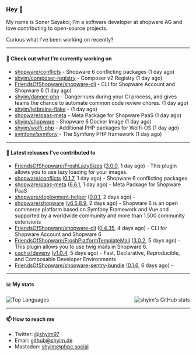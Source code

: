 ### Hey 👋

My name is Soner Sayakci, I'm a software developer at shopware AG and love contributing to open-source projects.

Curious what I've been working on recently?

---

#### 👷 Check out what I'm currently working on

- [shopware/conflicts](https://github.com/shopware/conflicts) - Shopware 6 conflicting packages (1 day ago)
- [shyim/composer-registry](https://github.com/shyim/composer-registry) - Composer v2 Registry (1 day ago)
- [FriendsOfShopware/shopware-cli](https://github.com/FriendsOfShopware/shopware-cli) - CLI for Shopware Account and Shopware 6 (1 day ago)
- [shyim/danger-php](https://github.com/shyim/danger-php) - Danger runs during your CI process, and gives teams the chance to automate common code review chores. (1 day ago)
- [shyim/jetbrains-flake](https://github.com/shyim/jetbrains-flake) -  (1 day ago)
- [shopware/paas-meta](https://github.com/shopware/paas-meta) - Meta Package for Shopware PaaS (1 day ago)
- [shyim/shopware](https://github.com/shyim/shopware) - Shopware 6 Docker Image (1 day ago)
- [shyim/wolfi-php](https://github.com/shyim/wolfi-php) - Additional PHP packages for Wolfi-OS (1 day ago)
- [symfony/symfony](https://github.com/symfony/symfony) - The Symfony PHP framework (1 day ago)

---

#### 🔭 Latest releases I've contributed to

- [FriendsOfShopware/FroshLazySizes](https://github.com/FriendsOfShopware/FroshLazySizes) ([3.0.0](https://github.com/FriendsOfShopware/FroshLazySizes/releases/tag/3.0.0), 1 day ago) - This plugin allows you to use lazy loading for your images.
- [shopware/conflicts](https://github.com/shopware/conflicts) ([0.1.7](https://github.com/shopware/conflicts/releases/tag/0.1.7), 1 day ago) - Shopware 6 conflicting packages
- [shopware/paas-meta](https://github.com/shopware/paas-meta) ([6.6.1](https://github.com/shopware/paas-meta/releases/tag/6.6.1), 1 day ago) - Meta Package for Shopware PaaS
- [shopware/deployment-helper](https://github.com/shopware/deployment-helper) ([0.0.1](https://github.com/shopware/deployment-helper/releases/tag/0.0.1), 2 days ago) - 
- [shopware/shopware](https://github.com/shopware/shopware) ([v6.5.8.9](https://github.com/shopware/shopware/releases/tag/v6.5.8.9), 2 days ago) - Shopware 6 is an open commerce platform based on Symfony Framework and Vue and supported by a worldwide community and more than 1.500 community extensions
- [FriendsOfShopware/shopware-cli](https://github.com/FriendsOfShopware/shopware-cli) ([0.4.35](https://github.com/FriendsOfShopware/shopware-cli/releases/tag/0.4.35), 4 days ago) - CLI for Shopware Account and Shopware 6
- [FriendsOfShopware/FroshPlatformTemplateMail](https://github.com/FriendsOfShopware/FroshPlatformTemplateMail) ([3.0.2](https://github.com/FriendsOfShopware/FroshPlatformTemplateMail/releases/tag/3.0.2), 5 days ago) - This plugin allows you to use twig mails in Shopware 6.
- [cachix/devenv](https://github.com/cachix/devenv) ([v1.0.4](https://github.com/cachix/devenv/releases/tag/v1.0.4), 5 days ago) - Fast, Declarative, Reproducible, and Composable Developer Environments
- [FriendsOfShopware/shopware-sentry-bundle](https://github.com/FriendsOfShopware/shopware-sentry-bundle) ([0.1.6](https://github.com/FriendsOfShopware/shopware-sentry-bundle/releases/tag/0.1.6), 6 days ago) - 

---

#### 📊 My stats

<img align="right" alt="shyim's GitHub stats" src="https://github-readme-stats.vercel.app/api?username=shyim&count_private=1&show_icons=true&" />

![Top Languages](https://github-readme-stats.vercel.app/api/top-langs/?username=shyim)

---

#### 📫 How to reach me

- Twitter: [@shyim97](https://twitter.com/shyim97)
- Email: [github@shyim.de](mailto://github@shyim.de)
- Mastodon: <a rel="me" href="https://phpc.social/@shyim">shyim@phpc.social</a>
